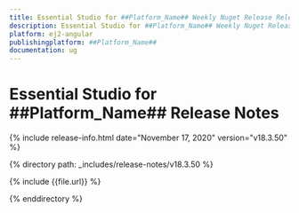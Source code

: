 ```yaml
---
title: Essential Studio for ##Platform_Name## Weekly Nuget Release Release Notes  
description: Essential Studio for ##Platform_Name## Weekly Nuget Release Release Notes  
platform: ej2-angular
publishingplatform: ##Platform_Name##
documentation: ug
---
```


# Essential Studio for  ##Platform_Name##  Release Notes  

{% include release-info.html date="November 17, 2020"   version="v18.3.50"  %} 

{% directory path: _includes/release-notes/v18.3.50 %}

{% include {{file.url}} %}

{% enddirectory %}
